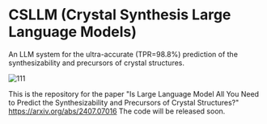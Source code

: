 # CSLLM (Crystal Synthesis Large Language Models)
An LLM system for the ultra-accurate (TPR=98.8%) prediction of the synthesizability and precursors of crystal structures.

![111](https://github.com/user-attachments/assets/875cebee-25ef-475d-a219-8665c25421b4)

This is the repository for the paper "Is Large Language Model All You Need to Predict the Synthesizability and Precursors of Crystal Structures?"
https://arxiv.org/abs/2407.07016
The code will be released soon.

